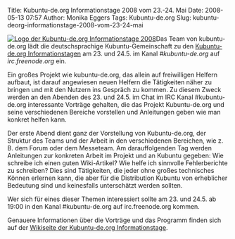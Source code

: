 Title: Kubuntu-de.org Informationstage 2008 vom 23.-24. Mai
Date: 2008-05-13 07:57
Author: Monika Eggers
Tags: Kubuntu-de.org
Slug: kubuntu-deorg-informationstage-2008-vom-23-24-mai

[![Logo der Kubuntu-de.org Informationstage
2008](http://www.kubuntu-de.org/files/infotage_logo.png)](http://wiki.kubuntu-de.org/Team:Informationstage)Das Team
von kubuntu-de.org lädt die deutschsprachige Kubuntu-Gemeinschaft zu den
[Kubuntu-de.org
Informationstagen](http://wiki.kubuntu-de.org/Team:Informationstage) am
23. und 24.5. im Kanal *\#kubuntu-de.org* auf *irc.freenode.org* ein.


Ein großes Projekt wie kubuntu-de.org, das allein auf freiwilligen
Helfern aufbaut, ist darauf angewiesen neuen Helfern die Tätigkeiten
näher zu bringen und mit den Nutzern ins Gespräch zu kommen. Zu diesem
Zweck werden an den Abenden des 23. und 24.5. im Chat im IRC Kanal
\#kubuntu-de.org interessante Vorträge gehalten, die das Projekt
Kubuntu-de.org und seine verschiedenen Bereiche vorstellen und
Anleitungen geben wie man konkret helfen kann.


Der erste Abend dient ganz der Vorstellung von Kubuntu-de.org, der
Struktur des Teams und der Arbeit in den verschiedenen Bereichen, wie z.
B. dem Forum oder dem Messeteam. Am darauffolgenden Tag werden
Anleitungen zur konkreten Arbeit im Projekt und an Kubuntu gegeben: Wie
schreibe ich einen guten Wiki-Artikel? Wie helfe ich sinnvolle
Fehlerberichte zu schreiben? Dies sind Tätigkeiten, die jeder ohne
großes technisches Können erlernen kann, die aber für die Distribution
Kubuntu von erheblicher Bedeutung sind und keinesfalls unterschätzt
werden sollten.


<!--break--><!--break-->

Wer sich für eines dieser Themen interessiert sollte am 23. und 24.5. ab
19:00 in den Kanal \#kubuntu-de.org auf irc.freenode.org kommen.


Genauere Informationen über die Vorträge und das Programm finden sich
auf der [Wikiseite der Kubuntu-de.org
Informationstage](http://wiki.kubuntu-de.org/Team:Informationstage "http://wiki.kubuntu-de.org/Team:Informationstage").






